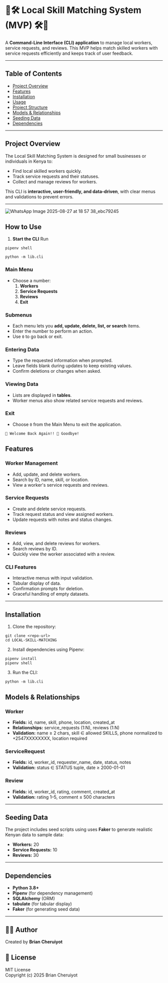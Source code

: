 # 👷🛠️ Local Skill Matching System (MVP) 🛠️👷

A **Command-Line Interface (CLI) application** to manage local workers, service requests, and reviews. This MVP helps match skilled workers with service requests efficiently and keeps track of user feedback.

---

## Table of Contents

- [Project Overview](#project-overview)  
- [Features](#features)  
- [Installation](#installation)  
- [Usage](#usage)  
- [Project Structure](#project-structure)  
- [Models & Relationships](#models--relationships)  
- [Seeding Data](#seeding-data)  
- [Dependencies](#dependencies)  

---

## Project Overview

The Local Skill Matching System is designed for small businesses or individuals in Kenya to:

- Find local skilled workers quickly.
- Track service requests and their statuses.
- Collect and manage reviews for workers.

This CLI is **interactive, user-friendly, and data-driven**, with clear menus and validations to prevent errors.

---
![WhatsApp Image 2025-08-27 at 18 57 38_ebc79245](https://github.com/user-attachments/assets/6032bf3d-1781-496f-8875-499f6180272c)

## How to Use

1. **Start the CLI**
Run
```
pipenv shell
```
```
python -m lib.cli
```
### Main Menu
- Choose a number:  
  1. **Workers**  
  2. **Service Requests**  
  3. **Reviews**  
  0. **Exit**

### Submenus
- Each menu lets you **add, update, delete, list, or search** items.  
- Enter the number to perform an action.  
- Use `0` to go back or exit.

### Entering Data
- Type the requested information when prompted.  
- Leave fields blank during updates to keep existing values.  
- Confirm deletions or changes when asked.

### Viewing Data
- Lists are displayed in **tables**.  
- Worker menus also show related service requests and reviews.

### Exit
- Choose `0` from the Main Menu to exit the application.
```
🙋 Welcome Back Again!! 👋 Goodbye!
```
## Features

### Worker Management
- Add, update, and delete workers.
- Search by ID, name, skill, or location.
- View a worker's service requests and reviews.

### Service Requests
- Create and delete service requests.
- Track request status and view assigned workers.
- Update requests with notes and status changes.

### Reviews
- Add, view, and delete reviews for workers.
- Search reviews by ID.
- Quickly view the worker associated with a review.

### CLI Features
- Interactive menus with input validation.
- Tabular display of data.
- Confirmation prompts for deletion.
- Graceful handling of empty datasets.

---

## Installation

1. Clone the repository:
```
git clone <repo-url>
cd LOCAL-SKILL-MATCHING
```
2. Install dependencies using Pipenv:
```
pipenv install
pipenv shell
```
3. Run the CLI:
```
python -m lib.cli
```
## Models & Relationships

### Worker
- **Fields:** id, name, skill, phone, location, created_at  
- **Relationships:** service_requests (1:N), reviews (1:N)  
- **Validation:** name ≥ 2 chars, skill ∈ allowed SKILLS, phone normalized to +2547XXXXXXXX, location required  

### ServiceRequest
- **Fields:** id, worker_id, requester_name, date, status, notes  
- **Validation:** status ∈ STATUS tuple, date ≥ 2000-01-01  

### Review
- **Fields:** id, worker_id, rating, comment, created_at  
- **Validation:** rating 1–5, comment ≤ 500 characters  

---

## Seeding Data

The project includes seed scripts using uses **Faker** to generate realistic Kenyan data to sample data:

- **Workers:** 20  
- **Service Requests:** 10  
- **Reviews:** 30  

---

## Dependencies

- **Python 3.8+**  
- **Pipenv** (for dependency management)  
- **SQLAlchemy** (ORM)  
- **tabulate** (for tabular display)  
- **Faker** (for generating seed data)  

---

## 👨‍💻 Author
Created by **Brian Cheruiyot**

## 📄 License
MIT License  
Copyright (c) 2025 Brian Cheruiyot

